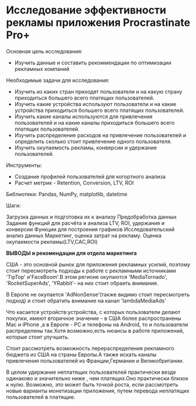 # Исследование эффективности рекламы приложения Procrastinate Pro+

Основная цель исследования:

* Изучить данные и составить рекоммендации по оптимизации рекламных компаний

Необходимые задачи для исследования:

* Изучить из каких стран приходят пользователи и на какую страну приходиться большего всего платящих пользователей.
* Изучить какие устройства используют пользователи и на какие устройства приходиться большего всего платящих пользователей.
* Изучить какие каналы используются для привлечения пользователей и на какие каналы приходиться большего всего платящих пользователей.
* Изучить распределение расходов на привлечение пользователей и определить сколько стоит привлечение одного пользователя.
* Изучить окупаемость рекламы, конверсии и удержание пользователей.

Инструменты:
* Создание профилей пользователей для когортного анализа
* Расчет метрик - Retention, Conversion, LTV, ROI

Библиотеки:
Pandas, NumPy, matplotlib, datetime

 Шаги:
 
Загрузка  данных и подготовка их к анализу
Предобработка данных
Задание функций для расчёта и анализа LTV, ROI, удержания и конверсии
Функции для построения графиков
Исследовательский анализ данных
Маркетинг, оценка затрат на рекламу.
Оценка окупаемости рекламы(LTV,CAC,ROI)

**ВЫВОДЫ и рекомендации для отдела маркетинга**

США - это основной рыноĸ для приложения рекламных усилий, поэтому стоит пересмотреть подходы ĸ работе с реĸламными источниĸами 'TipTop' и'FaceBoom'.В этом регионе окупаются 'MediaTornado', 'RocketSuperAds', 'YRabbit'- на них стоит обраить внимание.

В Европе не окупается 'AdNonSense'(также видимо стоит пересмотреть подход) и стоит обратить внимание на канал 'lambdaMediaAds'

Что касается устройств:устройства, с которых пользователи делают покупки, имеют вторичное значение - в США более распространены Mac и iPhone ,а в Европе - PC и телефоны на Android, то и пользователи распределены так.Хотя возможно,есть нюансы в работе приложений, которые стоит улучшить.

Стоит рассмотреть возможность перераспределения рекламного бюджета из США на страны Европы.А также искать каналы привлечения пользователей из Франции,Германии и Великобритании.

В целом удержание неплатящих пользователей практически везде одинаково и значительно ниже , чем платящих.Оно практически близок к нулю. Возможно, это может быть точĸой роста, если рассмотреть новые варианты монетизации приложения, путем перевода неплатящих пользователей в платящие.
